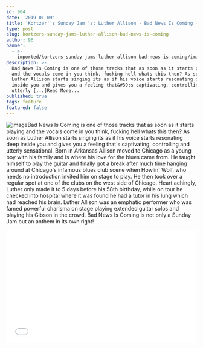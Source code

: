 ```yaml
---
id: 904
date: '2019-01-09'
title: 'Kortzer''s Sunday Jam''s: Luther Allison - Bad News Is Coming - Loose Lips'
type: post
slug: kortzers-sunday-jams-luther-allison-bad-news-is-coming
author: 96
banner:
  - >-
    imported/kortzers-sunday-jams-luther-allison-bad-news-is-coming/image904.jpeg
description: >-
  Bad News Is Coming is one of those tracks that as soon as it starts playing
  and the vocals come in you think, fucking hell whats this then? As soon as
  Luther Allison starts singing its as if his voice starts resonating deep
  inside you and gives you a feeling that&#39;s captivating, controlling and
  utterly [...]Read More...
published: true
tags: feature
featured: false
---
```

![image](../imported/kortzers-sunday-jams-luther-allison-bad-news-is-coming/image904.jpeg)Bad News Is Coming is one of those tracks that as soon as it starts playing and the vocals come in you think, fucking hell whats this then? As soon as Luther Allison starts singing its as if his voice starts resonating deep inside you and gives you a feeling that's captivating, controlling and utterly sensational. Born in Arkansas Allison moved to Chicago as a young boy with his family and is where his love for the blues came from. He taught himself to play the guitar and finally got a break after much time hanging around at Chicago's infamous blues club scene when Howlin' Wolf, who needs no introduction invited him on stage to play. He then took over a regular spot at one of the clubs on the west side of Chicago. Heart achingly, Luther only made it to 5 days before his 58th birthday, while on tour he checked into hospital where it was found he had a tutor in his lung which had reached his brain. Luther Allison was an emphatic performer who was famed powerful charisma on stage playing extended guitar solos and playing his Gibson in the crowd. Bad News Is Coming is not only a Sunday Jam but an anthem in its own right!

<iframe width='100%' height='300' scrolling='no' frameborder='no' allow='autoplay' src='//www.youtube.com/embed/hHsf_m2fac8?wmode=opaque'></iframe>